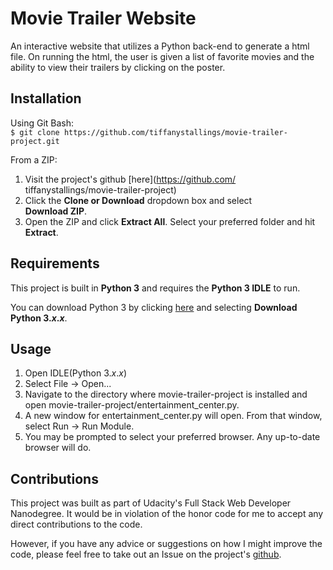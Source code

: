 # Movie Trailer Website
An interactive website that utilizes a Python back-end to generate a html file. On running the html, the user is given a list of favorite movies and the ability to view their trailers by clicking on the poster.

## Installation
Using Git Bash:  
`$ git clone https://github.com/tiffanystallings/movie-trailer-project.git`

From a ZIP:  
1. Visit the project's github [here](https://github.com/  tiffanystallings/movie-trailer-project)
2. Click the **Clone or Download** dropdown box and select  
**Download ZIP**.
3. Open the ZIP and click **Extract All**. Select your preferred  folder and hit **Extract**.

## Requirements
This project is built in **Python 3** and requires the **Python 3 IDLE** to run.

You can download Python 3 by clicking [here](https://www.python.org/downloads/) and selecting **Download Python 3._x_._x_**.

## Usage
1. Open IDLE(Python 3._x_._x_)
2. Select File -> Open...
3. Navigate to the directory where movie-trailer-project is  installed and open movie-trailer-project/entertainment_center.py.
4. A new window for entertainment_center.py will open. From that  window, select Run -> Run Module.
5. You may be prompted to select your preferred browser. Any  up-to-date browser will do.

## Contributions
This project was built as part of Udacity's Full Stack Web Developer Nanodegree. It would be in violation of the honor code for me to accept any direct contributions to the code.

However, if you have any advice or suggestions on how I might improve the code, please feel free to take out an Issue on the project's [github](https://github.com/tiffanystallings/movie-trailer-project).